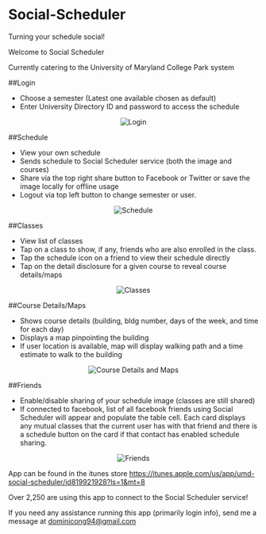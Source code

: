 Social-Scheduler
================

Turning your schedule social!

Welcome to Social Scheduler

Currently catering to the University of Maryland College Park system

##Login
* Choose a semester (Latest one available chosen as default)
* Enter University Directory ID and password to access the schedule

<p align="center">
  <img src="https://github.com/domthebigbomb/Social-Scheduler/blob/master/Screenshots/4.0/Login.PNG" alt="Login"/>
</p>

##Schedule
* View your own schedule
* Sends schedule to Social Scheduler service (both the image and courses)
* Share via the top right share button to Facebook or Twitter or save the image locally for offline usage
* Logout via top left button to change semester or user.
   
<p align="center">
  <img src="https://github.com/domthebigbomb/Social-Scheduler/blob/master/Screenshots/4.0/Schedule.PNG" alt="Schedule"/>
</p>
   
##Classes
* View list of classes
* Tap on a class to show, if any, friends who are also enrolled in the class.
* Tap the schedule icon on a friend to view their schedule directly
* Tap on the detail disclosure for a given course to reveal course details/maps
    
<p align="center">
  <img src="https://github.com/domthebigbomb/Social-Scheduler/blob/master/Screenshots/4.0/Classes.png" alt="Classes"/>
</p>

##Course Details/Maps
* Shows course details (building, bldg number, days of the week, and time for each day)
* Displays a map pinpointing the building
* If user location is available, map will display walking path and a time estimate to walk to the building
    
<p align="center">
  <img src="https://github.com/domthebigbomb/Social-Scheduler/blob/master/Screenshots/4.0/Map.png" alt="Course Details and Maps"/>
</p>
   
##Friends
* Enable/disable sharing of your schedule image (classes are still shared)
* If connected to facebook, list of all facebook friends using Social Scheduler will appear and populate the table cell. Each card displays any mutual classes that the current user has with that friend and there is a schedule button on the card if that contact has enabled schedule sharing.
    
<p align="center">
  <img src="https://github.com/domthebigbomb/Social-Scheduler/blob/master/Screenshots/4.0/Friends.png" alt="Friends"/>
</p>
   

App can be found in the itunes store
    https://itunes.apple.com/us/app/umd-social-scheduler/id819921928?ls=1&mt=8

Over 2,250 are using this app to connect to the Social Scheduler service!
    
If you need any assistance running this app (primarily login info), send me a message at dominicong94@gmail.com
